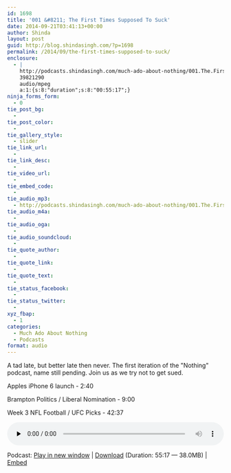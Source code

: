 ```yaml
---
id: 1698
title: '001 &#8211; The First Times Supposed To Suck'
date: 2014-09-21T03:41:13+00:00
author: Shinda
layout: post
guid: http://blog.shindasingh.com/?p=1698
permalink: /2014/09/the-first-times-supposed-to-suck/
enclosure:
  - |
    http://podcasts.shindasingh.com/much-ado-about-nothing/001.The.First.Times.Supposed.To.Suck.mp3
    39821290
    audio/mpeg
    a:1:{s:8:"duration";s:8:"00:55:17";}
ninja_forms_form:
  - 0
tie_post_bg:
  - 
tie_post_color:
  - 
tie_gallery_style:
  - slider
tie_link_url:
  - 
tie_link_desc:
  - 
tie_video_url:
  - 
tie_embed_code:
  - 
tie_audio_mp3:
  - http://podcasts.shindasingh.com/much-ado-about-nothing/001.The.First.Times.Supposed.To.Suck.mp3
tie_audio_m4a:
  - 
tie_audio_oga:
  - 
tie_audio_soundcloud:
  - 
tie_quote_author:
  - 
tie_quote_link:
  - 
tie_quote_text:
  - 
tie_status_facebook:
  - 
tie_status_twitter:
  - 
xyz_fbap:
  - 1
categories:
  - Much Ado About Nothing
  - Podcasts
format: audio
---
```

A tad late, but better late then never. The first iteration of the "Nothing" podcast, name still pending. Join us as we try not to get sued.

Apples iPhone 6 launch - 2:40

Brampton Politics / Liberal Nomination - 9:00

Week 3 NFL Football / UFC Picks - 42:37

<div class="powerpress_player" id="powerpress_player_5631">
  <audio class="wp-audio-shortcode" id="audio-1698-3" preload="none" style="width: 100%;" controls="controls"><source type="audio/mpeg" src="http://podcasts.shindasingh.com/much-ado-about-nothing/001.The.First.Times.Supposed.To.Suck.mp3?_=3" /></audio>
</div>

<p class="powerpress_links powerpress_links_mp3">
  Podcast: <a href="http://podcasts.shindasingh.com/much-ado-about-nothing/001.The.First.Times.Supposed.To.Suck.mp3" class="powerpress_link_pinw" target="_blank" title="Play in new window" onclick="return powerpress_pinw('http://blog.shindasingh.com/?powerpress_pinw=1698-podcast');" rel="nofollow">Play in new window</a> | <a href="http://podcasts.shindasingh.com/much-ado-about-nothing/001.The.First.Times.Supposed.To.Suck.mp3" class="powerpress_link_d" title="Download" rel="nofollow" download="001.The.First.Times.Supposed.To.Suck.mp3">Download</a> (Duration: 55:17 &#8212; 38.0MB) | <a href="#" class="powerpress_link_e" title="Embed" onclick="return powerpress_show_embed('1698-podcast');" rel="nofollow">Embed</a>
</p>

<p class="powerpress_embed_box" id="powerpress_embed_1698-podcast" style="display: none;">
  <input id="powerpress_embed_1698-podcast_t" type="text" value="<iframe width=&quot;320&quot; height=&quot;30&quot; src=&quot;http://blog.shindasingh.com/?powerpress_embed=1698-podcast&amp;powerpress_player=mediaelement-audio&quot; frameborder=&quot;0&quot; scrolling=&quot;no&quot;></iframe>" onclick="javascript: this.select();" onfocus="javascript: this.select();" style="width: 70%;" readOnly />
</p>

<!--powerpress_player-->